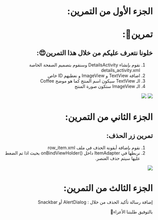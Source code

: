 <div dir="rtl">
  
# الجزء الأول من التمرين:
  # تمرين💪:
  ## خلونا نتعرف عليكم من خلال هذا التمرين😍:
  
  1) نقوم بإنشاء DetailsActivity وسنقوم بتصميم الصفحة الخاصة  details_activity.xml
  2) اضافة TextView و ImageView و نعطيهم ID خاص
  3) الـ TextView سيكون اسم المنتج كما هو موضح Coffee
  4) الـ ImageView ستكون صورة المنتج
  
<img src="https://cdn.discordapp.com/attachments/740224779730157638/955943634816077834/unknown.png"/>
<img src="https://cdn.discordapp.com/attachments/740224779730157638/955943640042197052/unknown.png"/>
  
  
# الجزء الثاني من التمرين:
  
  ## تمرين زر الحذف:
  1) نقوم بإضافة أيقونة الحذف في ملف  row_item.xml
  2) نربطها في ItemAdapter داخل ()onBindViewHolder بحيث اذا تم الضغط عليها سيتم حذف العنصر.
  
  <img src="https://cdn.discordapp.com/attachments/740224779730157638/956195240086224896/unknown.png"/>

  # الجزء الثالث من التمرين:
  إضافة رسالة تأكيد الحذف من خلال : AlertDialog أو Snackbar

  
  بالتوفيق طلبتنا الأعزاء🤗
